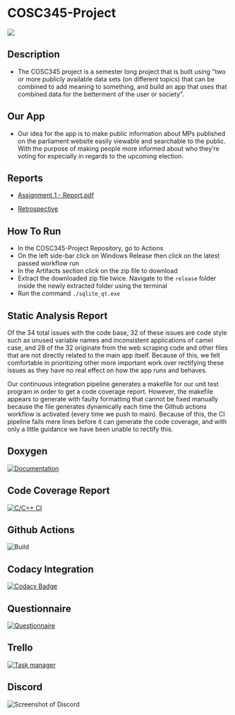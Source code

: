 # COSC345-Project
![](https://github.com/Debug-Divas/COSC345-Project/assets/133945255/0ecb8e30-c168-44ce-aae8-2d179e21d62f)


## Description
-   The COSC345 project is a semester long project that is built using "two or more publicly available data sets (on different topics) that can be combined to add meaning to something, and build an app that uses that combined data for the betterment of the user or society".

## Our App
-   Our idea for the app is to make public information about MPs published on the parliament website easily viewable and searchable to the public. With the purpose of making people more informed about who they’re voting for especially in regards to the upcoming election. 

## Reports
-   [Assignment 1 - Report.pdf](https://github.com/Debug-Divas/COSC345-Project/blob/main/Assignment%201%20-%20Report.pdf)

-   [Retrospective](https://github.com/Debug-Divas/COSC345-Project/blob/a8f4f831a3b4ec6060aab7e8cfc9dbcb1ba77f7c/Retrospective%20-%20Debug%20Diva.pdf)

## How To Run
-   In the COSC345-Project Repository, go to Actions
-   On the left side-bar click on Windows Release then click on the latest passed workflow run
-   In the Artifacts section click on the zip file to download
-   Extract the downloaded zip file twice. Navigate to the `release` folder inside the newly extracted folder using the terminal
-   Run the command `./sqlite_qt.exe`

## Static Analysis Report

Of the 34 total issues with the code base, 32 of these issues are code style such as unused variable names and inconsistent applications of camel case, and 28 of the 32 originate from the web scraping code and other files that are not directly related to the main app itself. Because of this, we felt comfortable in prioritizing other more important work over rectifying these issues as they have no real effect on how the app runs and behaves.

Our continuous integration pipeline generates a makefile for our unit test program in order to get a code coverage report. However, the makefile appears to generate with faulty formatting that cannot be fixed manually because the file generates dynamically each time the Github actions workflow is activated (every time we push to main). Because of this, the CI pipeline fails mere lines before it can generate the code coverage, and with only a little guidance we have been unable to rectify this.

## Doxygen
[![Documentation](https://img.shields.io/badge/Documentation-Doxygen-blue.svg)](https://debug-divas.github.io/COSC345-Project/)

## Code Coverage Report 
[![C/C++ CI](https://codecov.io/gh/Debug-Divas/COSC345-Project/badge.svg?token=NA60E5SJRD)](https://app.codecov.io/gh/Debug-Divas/COSC345-Project)
## Github Actions
![Build](https://github.com/Debug-Divas/COSC345-Project/actions/workflows/windows_release.yml/badge.svg)

## Codacy Integration
[![Codacy Badge](https://app.codacy.com/project/badge/Grade/1d03bbe8a8cf4618b91768661abe8e03)](https://app.codacy.com/gh/Debug-Divas/COSC345-Project/dashboard?utm_source=gh&utm_medium=referral&utm_content=&utm_campaign=Badge_grade)

## Questionnaire
[![Questionnaire](https://img.shields.io/badge/Questionnaire-Google_form-purple.svg)](https://forms.gle/WD8rRjTr6eL4nhxh6)

## Trello
[![Task manager](https://img.shields.io/badge/Task_manager-Trello-red.svg)](https://trello.com/b/0s8Y3Pmd/cosc345)

## Discord

![Screenshot of Discord](https://cdn.discordapp.com/attachments/1152954299303862283/1152954328823378142/image.png)

